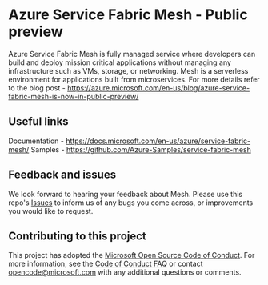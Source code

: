 # Azure Service Fabric Mesh - Public preview

Azure Service Fabric Mesh is fully managed service where developers can build and deploy mission critical applications without managing any infrastructure such as VMs, storage, or networking. Mesh is a serverless environment for applications built from microservices.
For more details refer to the blog post - https://azure.microsoft.com/en-us/blog/azure-service-fabric-mesh-is-now-in-public-preview/ 


## Useful links 

Documentation - https://docs.microsoft.com/en-us/azure/service-fabric-mesh/
Samples - https://github.com/Azure-Samples/service-fabric-mesh 



## Feedback and issues

We look forward to hearing your feedback about Mesh. Please use this repo's [Issues](https://github.com/Azure/seabreeze-preview-pr/issues) to inform us of any bugs you come across, or improvements you would like to request.

<!-- Images -->
[Mesh-01]: ./media/Mesh.png

## Contributing to this project

This project has adopted the
[Microsoft Open Source Code of Conduct](https://opensource.microsoft.com/codeofconduct/).
For more information, see the
[Code of Conduct FAQ](https://opensource.microsoft.com/codeofconduct/faq/) or
contact [opencode@microsoft.com](mailto:opencode@microsoft.com) with any
additional questions or comments.
